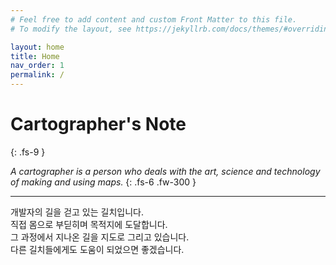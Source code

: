```yaml
---
# Feel free to add content and custom Front Matter to this file.
# To modify the layout, see https://jekyllrb.com/docs/themes/#overriding-theme-defaults

layout: home
title: Home
nav_order: 1
permalink: /
---
```

# Cartographer's Note
{: .fs-9 }

*A cartographer is a person who deals with the art, science and technology of making and using maps.*
{: .fs-6 .fw-300 }

---

개발자의 길을 걷고 있는 길치입니다.  
직접 몸으로 부딛히며 목적지에 도달합니다.  
그 과정에서 지나온 길을 지도로 그리고 있습니다.  
다른 길치들에게도 도움이 되었으면 좋겠습니다.